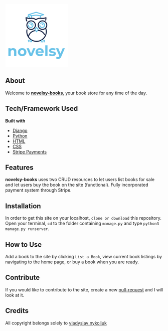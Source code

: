 ![novelsy](/static/f5cbe498-3d4b-413e-870d-75193148997f_200x200.png)
## About

Welcome to [**novelsy-books**](https://novelsybook.herokuapp.com/), your book store for any time of the day.

## Tech/Framework Used
<b>Built with</b>
- [Django](https://www.djangoproject.com/)
- [Python](https://www.python.org/)
- [HTML](https://html.com/)
- [CSS](https://developer.mozilla.org/en-US/docs/Web/CSS)
- [Stripe Payments](https://stripe.com/)

## Features
**novelsy-books** uses two CRUD resources to let users list books for sale and let users buy the book on the site (functional).
Fully incorporated payment system through Stripe.

## Installation
In order to get this site on your localhost, ```clone or download``` this repository.
Open your terminal, ```cd``` to the folder containing ```manage.py``` and type ```python3 manage.py runserver```.

## How to Use
Add a book to the site by clicking ```List a Book```, view current book listings by navigating to the home page, or buy a book
when you are ready.

## Contribute
If you would like to contribute to the site, create a new [pull-request](https://github.com/vladyslavnUA/novelsy/pulls) and I will look at it.

## Credits
All copyright belongs solely to [vladyslav nykoliuk](https://github.com/vladyslavnUA?tab=repositories)
